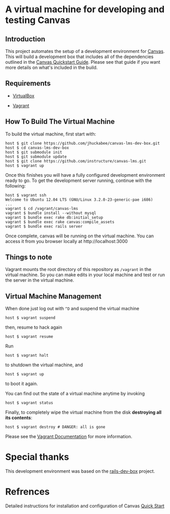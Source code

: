 # A virtual machine for developing and testing Canvas

## Introduction

This project automates the setup of a development environment for
[Canvas](https://github.com/instructure/canvas-lms). This will build a
development box that includes all of the dependencies outlined in the
[Canvas Quickstart
Guide](https://github.com/instructure/canvas-lms/wiki/Quick-Start).
Please see that guide if you want more details on what's included in the
build.

## Requirements

* [VirtualBox](https://www.virtualbox.org)

* [Vagrant](http://vagrantup.com)

## How To Build The Virtual Machine

To build the virtual machine, first start with:

    host $ git clone https://github.com/jhuckabee/canvas-lms-dev-box.git
    host $ cd canvas-lms-dev-box
    host $ git submodule init
    host $ git submodule update
    host $ git clone https://github.com/instructure/canvas-lms.git
    host $ vagrant up

Once this finishes you will have a fully configured development environment ready to go. To get the development server running, continue with the following:

    host $ vagrant ssh
    Welcome to Ubuntu 12.04 LTS (GNU/Linux 3.2.0-23-generic-pae i686)
    ...
    vagrant $ cd /vagrant/canvas-lms
    vagrant $ bundle install --without mysql
    vagrant $ bundle exec rake db:initial_setup
    vagrant $ bundle exec rake canvas:compile_assets
    vagrant $ bundle exec rails server

Once complete, canvas will be running on the virtual machine. You can access it from you browser locally at http://localhost:3000

## Things to note

Vagrant mounts the root directory of this repository as `/vagrant` in the virtual machine. So you can make edits in your local machine and test or run the server in the virtual machine.

## Virtual Machine Management

When done just log out with `^D` and suspend the virtual machine

    host $ vagrant suspend

then, resume to hack again

    host $ vagrant resume

Run

    host $ vagrant halt

to shutdown the virtual machine, and

    host $ vagrant up

to boot it again.

You can find out the state of a virtual machine anytime by invoking

    host $ vagrant status

Finally, to completely wipe the virtual machine from the disk **destroying all its contents**:

    host $ vagrant destroy # DANGER: all is gone

Please see the [Vagrant Documentation](http://vagrantup.com/v1/docs/index.html) for more information.

# Special thanks

This development environment was based on the [rails-dev-box](https://github.com/rails/rails-dev-box) project.

# Refrences
Detailed instructions for installation and configuration of Canvas
[Quick Start](https://github.com/instructure/canvas-lms/wiki/Quick-Start)

